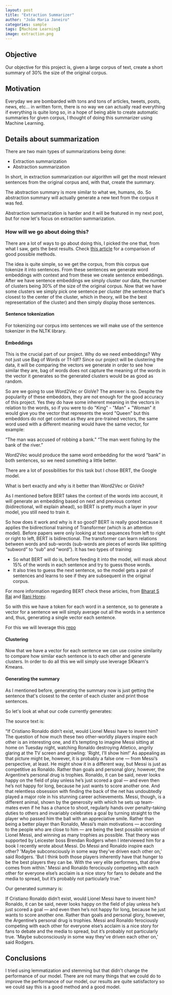 ```yaml
---
layout: post
title: "Extraction Summarizer"
author: "João Maria Janeiro"
categories: sample
tags: [Machine Learning]
image: extraction.png
---
```


## Objective
Our objective for this project is, given a large corpus of text, create a short summary of 30% the size of the original corpus.

## Motivation
Everyday we are bombarded with tons and tons of articles, tweets, posts, news, etc... in written form, there is no way we can actually read everything if everything is quite long so, in a hope of being able to create automatic summaries for given corpus, I thought of doing this summarizer using Machine Learning.

## Details about summarization
There are two main types of summarizations being done:
* Extraction summarization
* Abstraction summarization

In short, in extraction summarization our algorithm will get the most relevant sentences from the original corpus and, with that, create the summary.

The abstraction summary is more similar to what we, humans, do. So abstraction summary will actually generate a new text from the corpus it was fed.

Abstraction summarization is harder and it will be featured in my next post, but for now let's focus on extraction summarization.

### How will we go about doing this?
There are a lot of ways to go about doing this, I picked the one that, from what I saw, gets the best results. Check [this article](https://towardsdatascience.com/comparing-text-summarization-techniques-d1e2e465584e) for a comparison of good possible methods.

The idea is quite simple, so we get the corpus, from this corpus que tokenize it into sentences. From these sentences we generate word embeddings with context and from these we create sentence embeddings. After we have sentence embeddings we simply cluster our data, the number of clusters being 30% of the size of the original corpus. Now that we have some clusters we simply pick one sentence per cluster (the sentence that's closest to the center of the cluster, which in theory, will be the best representation of the cluster) and then simply display those sentences.

#### Sentence tokenization
For tokenizing our corpus into sentences we will make use of the sentence tokenizer in the NLTK library.

#### Embeddings
This is the crucial part of our project. Why do we need embeddings? Why not just use Bag of Words or Tf-Idf? Since our project will be clustering the data, it will be comparing the vectors we generate in order to see how similar they are, bag of words does not capture the meaning of the words in the vector it generates so the generated clusters would be as good as random. 

So are we going to use Word2Vec or GloVe? The answer is no. Despite the popularity of these embeddors, they are not enough for the good accuracy of this project. Yes they do have some inherent meaning in the vectors in relation to the words, so if you were to do "King" - "Man" + "Woman" it would give you the vector that represents the word "Queen" but this embeddors do not get context as they are pre-trained vectors, the same word used with a different meaning would have the same vector, for example:

“The man was accused of robbing a bank.” “The man went fishing by the bank of the river.”

Word2Vec would produce the same word embedding for the word “bank” in both sentences, so we need something a little better.

There are a lot of possibilities for this task but I chose BERT, the Google model.

What is bert exactly and why is it better than Word2Vec or GloVe?

As I mentioned before BERT takes the context of the words into account, it will generate an embedding based on next and previous context (bidirectional, will explain ahead), so BERT is pretty much a layer in your model, you still need to train it.

So how does it work and why is it so good? BERT is really good because it applies the bidirectional training of Transformer (which is an attention model). Before papers were only looking at text sequences from left to right or right to left, BERT is bidirectional. The transformer can learn relations between words and sub-words (sub-words are pieces of words like splitting “subword” to “sub” and “word”). It has two types of training:
* So what BERT will do is, before feeding it into the model, will mask about 15% of the words in each sentence and try to guess those words. 
* It also tries to guess the next sentence, so the model gets a pair of sentences and learns to see if they are subsequent in the original corpus. 

For more information regarding BERT check these articles, from [Bharat S Raj](https://towardsdatascience.com/understanding-bert-is-it-a-game-changer-in-nlp-7cca943cf3ad) and [Rani Horev](https://towardsdatascience.com/bert-explained-state-of-the-art-language-model-for-nlp-f8b21a9b6270).

So with this we have a token for each word in a sentence, so to generate a vector for a sentence we will simply average out all the words in a sentence and, thus, generating a single vector each sentence.

For this we will leverage this [repo](https://github.com/imgarylai/bert-embedding)

#### Clustering

Now that we have a vector for each sentence we can use cosine similarity to compare how similar each sentence is to each other and generate clusters. In order to do all this we will simply use leverage SKlearn's Kmeans.

#### Generating the summary
As I mentioned before, generating the summary now is just getting the sentence that's closest to the center of each cluster and print those sentences.


So let's look at what our code currently generates:

The source text is:

"If Cristiano Ronaldo didn’t exist, would Lionel Messi have to invent him? The question of how much these two other-worldly players inspire each other is an interesting one, and it’s tempting to imagine Messi sitting at home on Tuesday night, watching Ronaldo destroying Atletico, angrily glaring at the TV screen and growling: 'Right, I’ll show him!' As appealing as that picture might be, however, it is probably a false one — from Messi’s perspective, at least. He might show it in a different way, but Messi is just as competitive as Ronaldo. Rather than goals and personal glory, however, the Argentine’s personal drug is trophies. Ronaldo, it can be said, never looks happy on the field of play unless he’s just scored a goal — and even then he’s not happy for long, because he just wants to score another one. And that relentless obsession with finding the back of the net has undoubtedly played a major role in his stunning career achievements. Messi, though, is a different animal, shown by the generosity with which he sets up team-mates even if he has a chance to shoot, regularly hands over penalty-taking duties to others and invariably celebrates a goal by turning straight to the player who passed him the ball with an appreciative smile. Rather than being a better player than Ronaldo, Messi’s main motivations — according to the people who are close to him — are being the best possible version of Lionel Messi, and winning as many trophies as possible. That theory was supported by Leicester boss Brendan Rodgers when I interviewed him for a book I recently wrote about Messi. Do Messi and Ronaldo inspire each other? 'Maybe subconsciously in some way they\'ve driven each other on,' said Rodgers. 'But I think both those players inherently have that hunger to be the best players they can be. With the very elite performers, that drive comes from within.' Messi and Ronaldo ferociously competing with each other for everyone else’s acclaim is a nice story for fans to debate and the media to spread, but it’s probably not particularly true."

Our generated summary is:

If Cristiano Ronaldo didn’t exist, would Lionel Messi have to invent him? Ronaldo, it can be said, never looks happy on the field of play unless he’s just scored a goal — and even then he’s not happy for long, because he just wants to score another one. Rather than goals and personal glory, however, the Argentine’s personal drug is trophies. Messi and Ronaldo ferociously competing with each other for everyone else’s acclaim is a nice story for fans to debate and the media to spread, but it’s probably not particularly true. 'Maybe subconsciously in some way they've driven each other on,' said Rodgers.

## Conclusions

I tried using lemmatization and stemming but that didn't change the performance of our model. There are not many things that we could do to improve the performance of our model, our results are quite satisfactory so we could say this is a good method and a good model.
